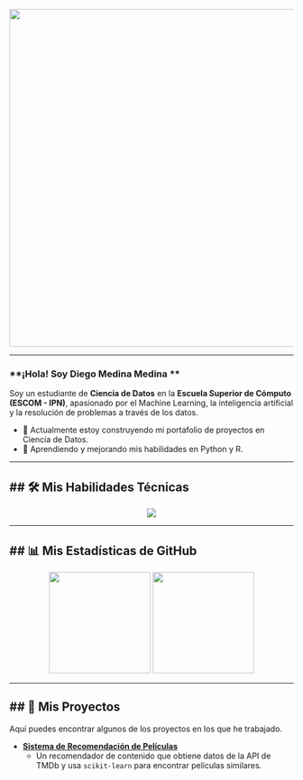 <p align="center">
  <img src="https://media.giphy.com/media/v1.Y2lkPTc5MGI3NjExd2RtaDVwbnFmM29kZ241a3dybWR1ZGRjZzBweGZlYWZkZ3doOHdoayZlcD12MV9pbnRlcm5hbF9naWZfYnlfaWQmY3Q9Zw/qgQUggAC3Pfv687qPC/giphy.gif" width="600" />
</p>

---

### **¡Hola! Soy Diego Medina Medina **

Soy un estudiante de **Ciencia de Datos** en la **Escuela Superior de Cómputo (ESCOM - IPN)**, apasionado por el Machine Learning, la inteligencia artificial y la resolución de problemas a través de los datos.

- 🔭 Actualmente estoy construyendo mi portafolio de proyectos en Ciencia de Datos.
- 🌱 Aprendiendo y mejorando mis habilidades en Python y R.


---
## ## 🛠️ Mis Habilidades Técnicas

<p align="center">
  <a href="https://skillicons.dev">
    <img src="https://skillicons.dev/icons?i=python,pandas,sklearn,c,cpp,java,mysql,git,r,jupyter" />
  </a>
</p>

---
## ## 📊 Mis Estadísticas de GitHub

<p align="center">
  <img height="180em" src="https://github-readme-stats.vercel.app/api?username=TU-USUARIO-DE-GITHUB&show_icons=true&theme=tokyonight&include_all_commits=true&count_private=true"/>
  <img height="180em" src="https://github-readme-stats.vercel.app/api/top-langs/?username=TU-USUARIO-DE-GITHUB&layout=compact&langs_count=8&theme=tokyonight"/>
</p>

---
## ## 🚀 Mis Proyectos

Aquí puedes encontrar algunos de los proyectos en los que he trabajado.

- **[Sistema de Recomendación de Películas](URL_A_TU_REPOSITORIO_DEL_PROYECTO_DE_PELICULAS)**
  - Un recomendador de contenido que obtiene datos de la API de TMDb y usa `scikit-learn` para encontrar películas similares.
